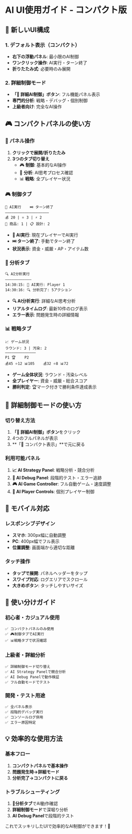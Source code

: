 # AI UI使用ガイド - コンパクト版

## 🎯 新しいUI構成

### 1. デフォルト表示（コンパクト）
- **右下の浮動パネル**: 最小限のAI制御
- **ワンクリック操作**: AI実行・ターン終了
- **折りたたみ式**: 必要時のみ展開

### 2. 詳細制御モード
- **「🔧 詳細AI制御」ボタン**: フル機能パネル表示
- **専門的分析**: 戦略・デバッグ・個別制御
- **上級者向け**: 完全なAI操作

## 🎮 コンパクトパネルの使い方

### 📱 パネル操作
1. **クリックで展開/折りたたみ**
2. **3つのタブ切り替え**
   - 🎮 **制御**: 基本的なAI操作
   - 🔧 **分析**: AI思考プロセス確認
   - 📊 **戦略**: 全プレイヤー状況

### 🎮 制御タブ
```
🤖 AI実行    ⏭️ ターン終了
――――――――――――――――――――
💰 20 | ⭐ 3 | ⚡ 2
🏪 商品: 1 | 📋 設計: 2
```

- **🤖 AI実行**: 現在プレイヤーでAI実行
- **⏭️ ターン終了**: 手動でターン終了
- **状況表示**: 資金・威厳・AP・アイテム数

### 🔧 分析タブ
```
🔍 AI分析実行
――――――――――――
14:30:15: 🤖 AI実行: Player 1
14:30:16: 🔍 分析完了: 5アクション
```

- **🔍 AI分析実行**: 詳細なAI思考分析
- **リアルタイムログ**: 最新10件のログ表示
- **エラー表示**: 問題発生時の詳細情報

### 📊 戦略タブ
```
📈 ゲーム状況
ラウンド: 3 | 汚染: 2
――――――――――――――
P1 🏆    P2
💰45 ⭐12 📊105    💰32 ⭐8 📊72
```

- **ゲーム全体状況**: ラウンド・汚染レベル
- **全プレイヤー**: 資金・威厳・総合スコア
- **勝利判定**: 🏆マーク付きで勝利条件達成表示

## 🔧 詳細制御モードの使い方

### 切り替え方法
1. **「🔧 詳細AI制御」ボタン**をクリック
2. 4つのフルパネルが表示
3. **「🔄 コンパクト表示」**で元に戻る

### 利用可能パネル
1. **📈 AI Strategy Panel**: 戦略分析・競合分析
2. **🔧 AI Debug Panel**: 段階的テスト・エラー追跡
3. **🎮 AI Game Controller**: フル自動ゲーム・速度調整
4. **🤖 AI Player Controls**: 個別プレイヤー制御

## 📱 モバイル対応

### レスポンシブデザイン
- **スマホ**: 300px幅に自動調整
- **PC**: 400px幅でフル表示
- **位置調整**: 画面端から適切な距離

### タッチ操作
- **タップで展開**: パネルヘッダーをタップ
- **スワイプ対応**: ログエリアでスクロール
- **大きめボタン**: タッチしやすいサイズ

## 🎯 使い分けガイド

### 初心者・カジュアル使用
```
✅ コンパクトパネルのみ使用
✅ 🎮制御タブでAI実行
✅ 📊戦略タブで状況確認
```

### 上級者・詳細分析
```
✅ 詳細制御モード切り替え
✅ AI Strategy Panelで競合分析
✅ AI Debug Panelで動作検証
✅ フル自動モードでテスト
```

### 開発・テスト用途
```
✅ 全パネル表示
✅ 段階的デバッグ実行
✅ コンソールログ併用
✅ エラー原因特定
```

## 💡 効率的な使用方法

### 基本フロー
1. **コンパクトパネルで基本操作**
2. **問題発生時→詳細モード**
3. **分析完了→コンパクトに戻る**

### トラブルシューティング
1. **🔧分析タブ**でAI動作確認
2. **詳細制御モード**で深堀り分析
3. **AI Debug Panel**で段階的テスト

これでスッキリしたUIで効率的なAI制御ができます！🎯